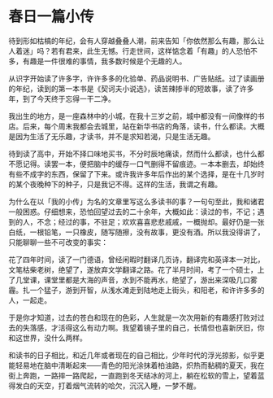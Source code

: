 # 春日一篇小传

待到形如枯槁的年纪，会有人穿越叠叠人潮，前来告知「你依然那么有趣，那么让人着迷」吗？若有君来，此生无憾。行走世间，这样惦念着「有趣」的人恐怕不多，有趣是一件很难的事情，我多数时候是个无趣的人。

从识字开始读了许多字，许许多多的化验单、药品说明书、广告贴纸。过了读画册的年纪，读到的第一本书是《契诃夫小说选》，读苦辣掺半的短故事，读了许多年，到了今天终于忘得一干二净。

我出生的地方，是一座森林中的小城，在我十三岁之前，城中都没有一间像样的书店。后来，每个周末我都会去城里，站在新华书店的角落，读书，什么都读。大概是因为生活了无乐趣，才读书，并不是求知若渴，只是生活无趣。

待到读了高中，开始不择口味地买书，不分时辰地痛读，然而什么都读，也什么都不愿记得。读罢一本，便把脑中的缓存一口气删得不留痕迹。一本本删去，却始终有些不成字的东西，保留了下来。或许我许多年后作出的某个选择，是在十几岁时的某个夜晚种下的种子，只是我记不得。这样的生活，我谓之有趣。

为什么在以「我的小传」为名的文章里写这么多读书的事？一句句至此，我和诸君一般困惑。仔细想来，恐怕回望过去的二十余年，大概如此：读过的书，不记；遇到的人，不念；经过的事，不驻足；欢欢喜喜悲悲戚戚，一概抛却。最好仍是一张白纸，一根铅笔，一只橡皮，随写随擦，没有故事，更没有酒。所以我没得讲了，只能聊聊一些不可改变的事实：

花了四年时间，读了一门德语，曾经闲暇时翻译几页诗，翻译完和英译本一对比，文笔枯柴老树，绝望了，遂放弃文学翻译之路。花了半月时间，考了一个硕士，上了几堂课，课堂里都是大海的声音，水到不能再水，绝望了，游出来深吸几口雾霾。扎一个猛子，游到开智，从浅水滩走到陆地走上街头，和阳老，和许许多多的人，一起走。

于是你才知道，过去的苍白和现在的色彩，人生就是一次次用新的有趣感打败对过去的失落感，才活得这么有动力啊。我望着镜子里的自己，长情但也喜新厌旧，你和这世界，没什么两样。

和读书的日子相比，和近几年或者现在的自己相比，少年时代的浮光掠影，似乎更能轻易地在脑中清晰起来——青色的阳光涂抹着柏油路，炽热而黏稠的夏天，我在街上奔跑，一路摔一路爬起，一直跑到冬天结冰的河上，躺在松软的雪上，望着蓝得发白的天空，打着烟气流转的哈欠，沉沉入睡，一梦不醒。
